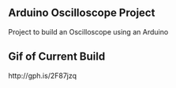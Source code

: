 <h2>Arduino Oscilloscope Project </h2>
Project to build an Oscilloscope using an Arduino

<h2>Gif of Current Build </h2>
http://gph.is/2F87jzq
